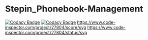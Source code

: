# Stepin_Phonebook-Management
[![Codacy Badge](https://api.codacy.com/project/badge/Grade/a811f5401acf4314b234261ef43c54b3)](https://app.codacy.com/gh/pravalikamanugu39/Stepin_Phonebook-Management?utm_source=github.com&utm_medium=referral&utm_content=pravalikamanugu39/Stepin_Phonebook-Management&utm_campaign=Badge_Grade_Settings)
[![Codacy Badge](https://app.codacy.com/project/badge/Grade/5f4e28d3d89a40c39cf38c655f0e749c)](https://www.codacy.com/gh/pravalikamanugu39/Stepin_Phonebook-Management/dashboard?utm_source=github.com&amp;utm_medium=referral&amp;utm_content=pravalikamanugu39/Stepin_Phonebook-Management&amp;utm_campaign=Badge_Grade)
https://www.code-inspector.com/project/27804/score/svg
https://www.code-inspector.com/project/27804/status/svg
